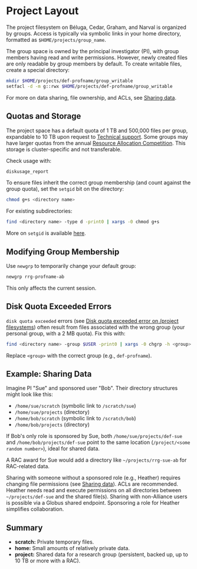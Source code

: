 # Project Layout

The project filesystem on Béluga, Cedar, Graham, and Narval is organized by groups.  Access is typically via symbolic links in your home directory, formatted as `$HOME/projects/group_name`.

The group space is owned by the principal investigator (PI), with group members having read and write permissions.  However, newly created files are only readable by group members by default.  To create writable files, create a special directory:

```bash
mkdir $HOME/projects/def-profname/group_writable
setfacl -d -m g::rwx $HOME/projects/def-profname/group_writable
```

For more on data sharing, file ownership, and ACLs, see [Sharing data](link-to-sharing-data-page).


## Quotas and Storage

The project space has a default quota of 1 TB and 500,000 files per group, expandable to 10 TB upon request to [Technical support](link-to-technical-support).  Some groups may have larger quotas from the annual [Resource Allocation Competition](link-to-rac).  This storage is cluster-specific and not transferable.

Check usage with:

```bash
diskusage_report
```

To ensure files inherit the correct group membership (and count against the group quota), set the `setgid` bit on the directory:

```bash
chmod g+s <directory name>
```

For existing subdirectories:

```bash
find <directory name> -type d -print0 | xargs -0 chmod g+s
```

More on `setgid` is available [here](link-to-setgid-page).


## Modifying Group Membership

Use `newgrp` to temporarily change your default group:

```bash
newgrp rrg-profname-ab
```

This only affects the current session.


## Disk Quota Exceeded Errors

`disk quota exceeded` errors (see [Disk quota exceeded error on /project filesystems](link-to-disk-quota-error-page)) often result from files associated with the wrong group (your personal group, with a 2 MB quota).  Fix this with:

```bash
find <directory name> -group $USER -print0 | xargs -0 chgrp -h <group>
```

Replace `<group>` with the correct group (e.g., `def-profname`).


## Example: Sharing Data

Imagine PI "Sue" and sponsored user "Bob".  Their directory structures might look like this:

* `/home/sue/scratch` (symbolic link to `/scratch/sue`)
* `/home/sue/projects` (directory)
* `/home/bob/scratch` (symbolic link to `/scratch/bob`)
* `/home/bob/projects` (directory)

If Bob's only role is sponsored by Sue, both `/home/sue/projects/def-sue` and `/home/bob/projects/def-sue` point to the same location (`/project/<some random number>`), ideal for shared data.

A RAC award for Sue would add a directory like `~/projects/rrg-sue-ab` for RAC-related data.

Sharing with someone without a sponsored role (e.g., Heather) requires changing file permissions (see [Sharing data](link-to-sharing-data-page)).  ACLs are recommended.  Heather needs read and execute permissions on all directories between `~/projects/def-sue` and the shared file(s).  Sharing with non-Alliance users is possible via a Globus shared endpoint.  Sponsoring a role for Heather simplifies collaboration.


## Summary

*   **scratch:** Private temporary files.
*   **home:** Small amounts of relatively private data.
*   **project:** Shared data for a research group (persistent, backed up, up to 10 TB or more with a RAC).

